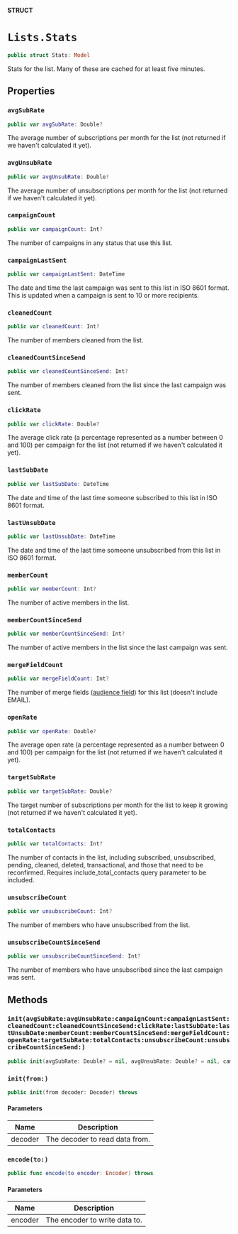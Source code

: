 **STRUCT**

# `Lists.Stats`

```swift
public struct Stats: Model
```

Stats for the list. Many of these are cached for at least five minutes.

## Properties
### `avgSubRate`

```swift
public var avgSubRate: Double?
```

The average number of subscriptions per month for the list (not returned if we haven't calculated it yet).

### `avgUnsubRate`

```swift
public var avgUnsubRate: Double?
```

The average number of unsubscriptions per month for the list (not returned if we haven't calculated it yet).

### `campaignCount`

```swift
public var campaignCount: Int?
```

The number of campaigns in any status that use this list.

### `campaignLastSent`

```swift
public var campaignLastSent: DateTime
```

The date and time the last campaign was sent to this list in ISO 8601 format. This is updated when a campaign is sent to 10 or more recipients.

### `cleanedCount`

```swift
public var cleanedCount: Int?
```

The number of members cleaned from the list.

### `cleanedCountSinceSend`

```swift
public var cleanedCountSinceSend: Int?
```

The number of members cleaned from the list since the last campaign was sent.

### `clickRate`

```swift
public var clickRate: Double?
```

The average click rate (a percentage represented as a number between 0 and 100) per campaign for the list (not returned if we haven't calculated it yet).

### `lastSubDate`

```swift
public var lastSubDate: DateTime
```

The date and time of the last time someone subscribed to this list in ISO 8601 format.

### `lastUnsubDate`

```swift
public var lastUnsubDate: DateTime
```

The date and time of the last time someone unsubscribed from this list in ISO 8601 format.

### `memberCount`

```swift
public var memberCount: Int?
```

The number of active members in the list.

### `memberCountSinceSend`

```swift
public var memberCountSinceSend: Int?
```

The number of active members in the list since the last campaign was sent.

### `mergeFieldCount`

```swift
public var mergeFieldCount: Int?
```

The number of merge fields ([audience field](https://mailchimp.com/help/getting-started-with-merge-tags/)) for this list (doesn't include EMAIL).

### `openRate`

```swift
public var openRate: Double?
```

The average open rate (a percentage represented as a number between 0 and 100) per campaign for the list (not returned if we haven't calculated it yet).

### `targetSubRate`

```swift
public var targetSubRate: Double?
```

The target number of subscriptions per month for the list to keep it growing (not returned if we haven't calculated it yet).

### `totalContacts`

```swift
public var totalContacts: Int?
```

The number of contacts in the list, including subscribed, unsubscribed, pending, cleaned, deleted, transactional, and those that need to be reconfirmed. Requires include_total_contacts query parameter to be included.

### `unsubscribeCount`

```swift
public var unsubscribeCount: Int?
```

The number of members who have unsubscribed from the list.

### `unsubscribeCountSinceSend`

```swift
public var unsubscribeCountSinceSend: Int?
```

The number of members who have unsubscribed since the last campaign was sent.

## Methods
### `init(avgSubRate:avgUnsubRate:campaignCount:campaignLastSent:cleanedCount:cleanedCountSinceSend:clickRate:lastSubDate:lastUnsubDate:memberCount:memberCountSinceSend:mergeFieldCount:openRate:targetSubRate:totalContacts:unsubscribeCount:unsubscribeCountSinceSend:)`

```swift
public init(avgSubRate: Double? = nil, avgUnsubRate: Double? = nil, campaignCount: Int? = nil, campaignLastSent: Date? = nil, cleanedCount: Int? = nil, cleanedCountSinceSend: Int? = nil, clickRate: Double? = nil, lastSubDate: Date? = nil, lastUnsubDate: Date? = nil, memberCount: Int? = nil, memberCountSinceSend: Int? = nil, mergeFieldCount: Int? = nil, openRate: Double? = nil, targetSubRate: Double? = nil, totalContacts: Int? = nil, unsubscribeCount: Int? = nil, unsubscribeCountSinceSend: Int? = nil)
```

### `init(from:)`

```swift
public init(from decoder: Decoder) throws
```

#### Parameters

| Name | Description |
| ---- | ----------- |
| decoder | The decoder to read data from. |

### `encode(to:)`

```swift
public func encode(to encoder: Encoder) throws
```

#### Parameters

| Name | Description |
| ---- | ----------- |
| encoder | The encoder to write data to. |